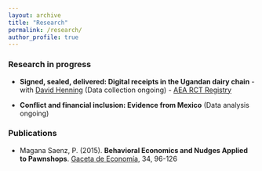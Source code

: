 ```yaml
---
layout: archive
title: "Research"
permalink: /research/
author_profile: true
---
```

<!-- Jump to:
- [Working papers](#working-papers)
- [Selected works in progress](#selected-works-in-progress)
- [Publications](#publications) -->


### Research in progress <a name="in-progress"></a>

- **Signed, sealed, delivered: Digital receipts in the Ugandan dairy chain** - with [David Henning](https://djhenning.github.io/) (Data collection ongoing) - [AEA RCT Registry](https://www.socialscienceregistry.org/trials/14087)


- **Conflict and financial inclusion: Evidence from Mexico** (Data analysis ongoing)


### Publications <a name="publications"></a>

- Magana Saenz, P. (2015). **Behavioral Economics and Nudges Applied to Pawnshops**. [Gaceta de Economía](http://gacetadeeconomia.itam.mx/docs/gaceta34.pdf), 34, 96-126
